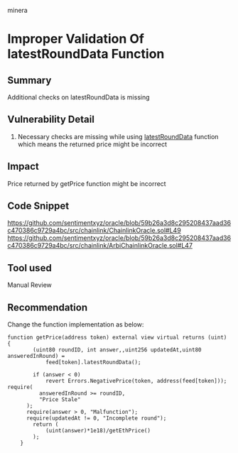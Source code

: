 minera
# Improper Validation Of latestRoundData Function

## Summary
Additional checks on latestRoundData is missing

## Vulnerability Detail
1. Necessary checks are missing while using [latestRoundData](https://github.com/sentimentxyz/oracle/blob/59b26a3d8c295208437aad36c470386c9729a4bc/src/chainlink/ChainlinkOracle.sol#L51) function which means the returned price might be incorrect

## Impact
Price returned by getPrice function might be incorrect

## Code Snippet
https://github.com/sentimentxyz/oracle/blob/59b26a3d8c295208437aad36c470386c9729a4bc/src/chainlink/ChainlinkOracle.sol#L49
https://github.com/sentimentxyz/oracle/blob/59b26a3d8c295208437aad36c470386c9729a4bc/src/chainlink/ArbiChainlinkOracle.sol#L47

## Tool used
Manual Review

## Recommendation
Change the function implementation as below:

```
function getPrice(address token) external view virtual returns (uint) {
        (uint80 roundID, int answer,,uint256 updatedAt,uint80 answeredInRound) =
            feed[token].latestRoundData();

        if (answer < 0)
            revert Errors.NegativePrice(token, address(feed[token]));
require(
          answeredInRound >= roundID,
          "Price Stale"
      );
      require(answer > 0, "Malfunction");
      require(updatedAt != 0, "Incomplete round");
        return (
            (uint(answer)*1e18)/getEthPrice()
        );
    }
```